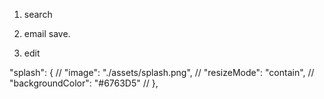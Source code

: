 1. search 

2. email save.
3. edit


"splash": {
    //   "image": "./assets/splash.png",
    //   "resizeMode": "contain",
    //   "backgroundColor": "#6763D5"
    // },